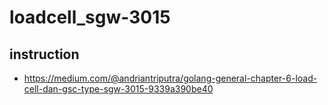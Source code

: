 # loadcell_sgw-3015

## instruction
- https://medium.com/@andriantriputra/golang-general-chapter-6-load-cell-dan-gsc-type-sgw-3015-9339a390be40